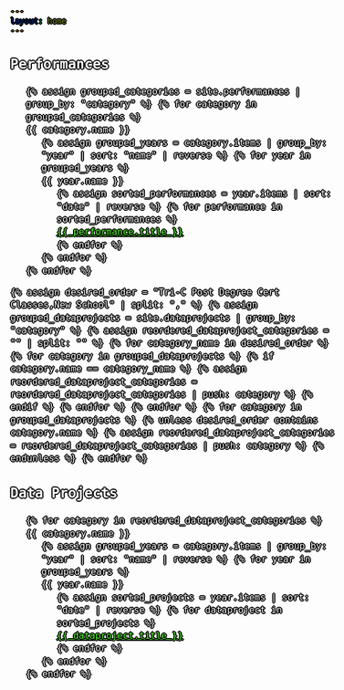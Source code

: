 ```yaml
---
layout: home
---
```


<h2>Performances</h2>
<ul>
{% assign grouped_categories = site.performances | group_by: "category" %}
{% for category in grouped_categories %}
<li class="category">
  {{ category.name }}
  <ul>
    {% assign grouped_years = category.items | group_by: "year" | sort: "name" | reverse %}
    {% for year in grouped_years %}
    <li class="year">
      {{ year.name }}
      <ul>
        {% assign sorted_performances = year.items | sort: "date" | reverse %}
        {% for performance in sorted_performances %}
        <li><a href="{{ performance.url }}">{{ performance.title }}</a></li>
        {% endfor %}
      </ul>
    </li>
    {% endfor %}
  </ul>
</li>
{% endfor %}
</ul>

{% assign desired_order = "Tri-C Post Degree Cert Classes,New School" | split: "," %}
{% assign grouped_dataprojects = site.dataprojects | group_by: "category" %}
{% assign reordered_dataproject_categories = "" | split: "" %}
{% for category_name in desired_order %}
  {% for category in grouped_dataprojects %}
    {% if category.name == category_name %}
      {% assign reordered_dataproject_categories = reordered_dataproject_categories | push: category %}
    {% endif %}
  {% endfor %}
{% endfor %}
{% for category in grouped_dataprojects %}
  {% unless desired_order contains category.name %}
    {% assign reordered_dataproject_categories = reordered_dataproject_categories | push: category %}
  {% endunless %}
{% endfor %}

<h2>Data Projects</h2>
<ul>
{% for category in reordered_dataproject_categories %}
<li class="category">
  {{ category.name }}
  <ul>
    {% assign grouped_years = category.items | group_by: "year" | sort: "name" | reverse %}
    {% for year in grouped_years %}
    <li class="year">
      {{ year.name }}
      <ul>
        {% assign sorted_projects = year.items | sort: "date" | reverse %}
        {% for dataproject in sorted_projects %}
        <li><a href="{{ dataproject.url }}">{{ dataproject.title }}</a></li>
        {% endfor %}
      </ul>
    </li>
    {% endfor %}
  </ul>
</li>
{% endfor %}
</ul>

<!-- <h2>Typewriter Projects</h2>
<ul>
  {% assign grouped_types = site.typewriters | group_by: "type" %}
  {% for type in grouped_types %}
  <li class="category">
    {{ type.name }}
    <ul>
      {% assign grouped_years = type.items | group_by: "year" | sort: "name" | reverse %}
      {% for year in grouped_years %}
      <li class="year">
        {{ year.name }}
        <ul>
          {% assign sorted_posts = year.items | sort: "date" | reverse %}
          {% for post in sorted_posts %}
          <li><a href="{{ post.url }}">{{ post.title }}</a></li>
          {% endfor %}
        </ul>
      </li>
      {% endfor %}
    </ul>
  </li>
  {% endfor %}
</ul>
-->

<div id="scrollTrack">
  <div id="verticalScrollProgress"></div>
</div>

<style>
#scrollTrack {
  position: fixed;
  top: 25%;
  left: 50%;
  transform: translateX(-700px);
  width: 5px;
  height: 50%;
  background-color: rgba(255, 255, 255, 0.1);
  z-index: 9998;
}

#verticalScrollProgress {
  position: absolute;
  top: 0;
  left: 0;
  width: 100%;
  height: 0%;
  background-color: #5bff32;
  z-index: 9999;
}

body {
  color: white;
  font-family: monospace;
  font-size: 16px;
  line-height: 1.4;
  margin: 0;
  min-height: 100%;
  overflow-wrap: break-word;
  background-image: url('/assets/backgroundme.jpg'); 
  background-size: cover; 
  background-position: center; 
  background-attachment: fixed;
  text-shadow: 
  0 0 0 black,
  1px 0 0 black,
  -1px 0 0 black,
  0 1px 0 black,
  0 -1px 0 black,
  1px 1px 0 black,
  -1px -1px 0 black,
  1px -1px 0 black,
  -1px 1px 0 black,
  2px 0 0 black,
  -2px 0 0 black,
  0 2px 0 black,
  0 -2px 0 black;
}

a {
  color: rgb(91, 255, 50);
  text-decoration: underline;
}
</style>

<script>
window.onscroll = function() {
  const track = document.getElementById("scrollTrack");
  const bar = document.getElementById("verticalScrollProgress");
  
  const scrollTop = document.documentElement.scrollTop || document.body.scrollTop;
  const scrollHeight = document.documentElement.scrollHeight - document.documentElement.clientHeight;
  const scrollPercent = (scrollTop / scrollHeight) * 100;
  
  // Keep the green bar inside the track
  bar.style.height = scrollPercent + "%";
};
</script>

